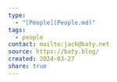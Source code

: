```yaml
---
type:
  - "[People](People.md)"
tags:
  - people
contact: mailto:jack@baty.net
source: https://baty.blog/
created: 2024-03-27
share: true
---
```


